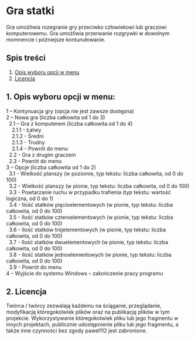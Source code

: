 # Gra statki

Gra umożliwia rozegranie gry przeciwko człowiekowi lub graczowi komputerowemu. Gra umożliwia przerwanie rozgrywki w dowolnym momnencie i późniejsze kontunułowanie.

## Spis treści

1. [Opis wyboru opcji w menu](#menu)
2. [Licencja](#licencja)


<a name="menu"></a>
## 1. Opis wyboru opcji w menu:
1 – Kontynuacja gry (opcja nie jest zawsze dostępna)<br />
2 – Nowa gra (liczba całkowita od 1 do 3)<br />
&nbsp;&nbsp;2.1 – Gra z komputerem (liczba całkowita od 1 do 4)<br />
&nbsp;&nbsp;&nbsp;&nbsp;2.1.1 - Łatwy<br />
&nbsp;&nbsp;&nbsp;&nbsp;2.1.2 - Średni<br />
&nbsp;&nbsp;&nbsp;&nbsp;2.1.3 - Trudny<br />
&nbsp;&nbsp;&nbsp;&nbsp;2.1.4 - Powrót do menu<br />
&nbsp;&nbsp;2.2 - Gra z drugim graczem<br />
&nbsp;&nbsp;2.3 - Powrót do menu<br />
3 – Opcje (liczba całkowita od 1 do 2)<br />
&nbsp;&nbsp;3.1 - Wielkość planszy (w poziomie, typ tekstu: liczba całkowita, od 0 do 100)<br />
&nbsp;&nbsp;3.2 - Wielkość planszy (w pionie, typ tekstu: liczba całkowita, od 0 do 100)<br />
&nbsp;&nbsp;3.3 - Powtarzanie ruchu w przypadku trafienia (typ tekstu: wartość logiczna, od 0 do 1)<br />
&nbsp;&nbsp;3.4 - Ilość statków pięcioelementowych (w pionie, typ tekstu: liczba całkowita, od 0 do 100)<br />
&nbsp;&nbsp;3.5 - Ilość statków czteroelementowych (w pionie, typ tekstu: liczba całkowita, od 0 do 100)<br />
&nbsp;&nbsp;3.6 - Ilość statków trójelementowych (w pionie, typ tekstu: liczba całkowita, od 0 do 100)<br />
&nbsp;&nbsp;3.7 - Ilość statków dwuelementowych (w pionie, typ tekstu: liczba całkowita, od 0 do 100)<br />
&nbsp;&nbsp;3.8 - Ilość statków jednoelementowych (w pionie, typ tekstu: liczba całkowita, od 0 do 100)<br />
&nbsp;&nbsp;3.9 - Powrót do menu<br />
4 – Wyjście do systemu Windows – zakończenie pracy programu<br />


<a name="licencja"></a>
## 2. Licencja
Twórca / twórcy zezwalają każdemu na ściąganie, przeglądanie, modyfikację któregokolwiek plików oraz na publikację plików w tym
projekcie. Wykorzystywanie któregokolwiek pliku lub jego fragmentu w  innych projektach, publicznie udostępnienie pliku lub jego fragmentu, a także inne czynności bez zgody pawel112 jest zabronione.
